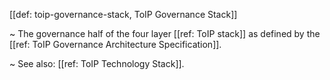 [[def: toip-governance-stack, ToIP Governance Stack]]

~ The governance half of the four layer [[ref: ToIP stack]] as defined by the [[ref: ToIP Governance Architecture Specification]].

~ See also: [[ref: ToIP Technology Stack]].
